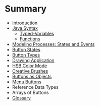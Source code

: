 # Summary

* [Introduction](README.md)
* [Java Syntax](java_syntax.md)
   * [Typed-Variables](typed-variables.md)
   * [Functions](functions.md)
* [Modeling Processes:  States and Events](modelingstates_and_events_md.md)
* [Button States](button_states.md)
* [Button Types](button_types.md)
* [Drawing Application](drawing_application.md)
* [HSB Color Mode](hsb_color_mode.md)
* [Creative Brushes](creative_brushes.md)
* [Buttons as Objects](buttons_as_objects.md)
* [Menu Buttons](menu_buttons.md)
* Reference Data Types
* Arrays of Buttons
* [Glossary](GLOSSARY.md)

